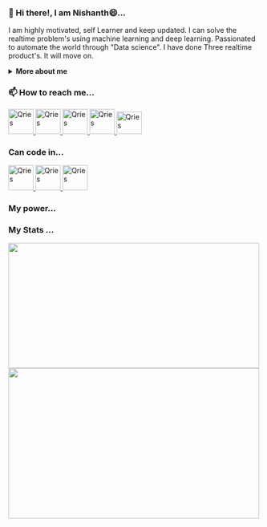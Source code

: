 ### 👋 Hi there!, I am Nishanth😄...
I am highly motivated, self Learner and keep updated.  I can solve the realtime problem's using machine learning and deep learning. Passionated to automate the world through "Data science". I have done Three realtime product's. It will move on.

<details>
<summary> <strong> More about me</strong> </summary>
Here are some ideas to get you started...

- 🔭 I’m currently working on ... Intern @ My Game Solutions
- 🌱 I’m currently learning ... Deep Learning
- 👯 I’m looking to collaborate on ... Computer Vision
- 🤔 I’m looking for help with ... Industrial people to help my product sell in the world
- 💬 Ask me about ... Anything
- 😄 Pronouns: ... He/His
- ⚡ Fun fact: ... I am a oneironaut
</details>

### 📫 How to reach me...
        
<a href="mailto:m.nishanth2020@gmail.com">
         <img alt="Qries" src="https://www.freeiconspng.com/uploads/gmail-icon-23.png"
         width="50" height="50">
      </a>   
<a href="https://linkedin.com/in/nishanth-kumar-881109173/">
         <img alt="Qries" src="https://cdn.iconscout.com/icon/free/png-256/linkedin-2662666-2213265.png"
         width="50" height="50">
      </a>
<a href="https://leetcode.com/Nishanth_Kumar_27_11/">
         <img alt="Qries" src="https://cdn.icon-icons.com/icons2/2389/PNG/512/leetcode_logo_icon_145113.png"
         width="50" height="50">
      </a>
<a href="https://www.hackerrank.com/m_nishanthknniim">
         <img alt="Qries" src="https://cdn4.iconfinder.com/data/icons/logos-and-brands-1/512/160_Hackerrank_logo_logos-512.png"
          width="50" height="50">
      </a>
<a href="https://www.kaggle.com/kdnishanth">
         <img alt="Qries" src="https://cdn4.iconfinder.com/data/icons/logos-and-brands-1/512/189_Kaggle_logo_logos-512.png"
         width="50" height="45">
      </a>     

### Can code in...
<a href="#">
         <img alt="Qries" src="https://cdn.iconscout.com/icon/free/png-256/python-2752092-2284909.png"
          width="50" height="50">
      </a>
<a href="#">
         <img alt="Qries" src="https://upload.wikimedia.org/wikipedia/en/3/30/Java_programming_language_logo.svg"
          width="50" height="50">
      </a>
<a href="#">
         <img alt="Qries" src="https://upload.wikimedia.org/wikipedia/commons/thumb/9/99/Unofficial_JavaScript_logo_2.svg/480px-Unofficial_JavaScript_logo_2.svg.png"
          width="50" height="50">
      </a>

### My power...


### My Stats ...
<a href="#">
         <img src="https://github-readme-stats.vercel.app/api?username=hackernishanth&bg_color=30,e96443,904e95&title_color=fff&text_color=fff"
         width="500" height="250">
      </a>                   
<a href="#">
         <img src="https://github-readme-stats.vercel.app/api/top-langs/?username=hackernishanth&layout=compact"
         width="500" height="300">
      </a>


